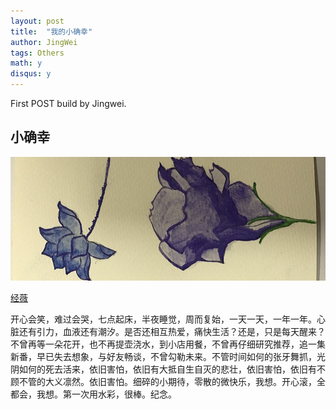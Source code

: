 ```yaml
---
layout: post
title:  "我的小确幸"
author: JingWei
tags: Others
math: y
disqus: y
---
```



First POST build by Jingwei.


小确幸
------------------------


![小确幸](/assets/img/xiaoquexing.JPG)

[经薇](#)


开心会笑，难过会哭，七点起床，半夜睡觉，周而复始，一天一天，一年一年。心脏还有引力，血液还有潮汐。是否还相互热爱，痛快生活？还是，只是每天醒来？不曾再等一朵花开，也不再提壶浇水，到小店用餐，不曾再仔细研究推荐，追一集新番，早已失去想象，与好友畅谈，不曾勾勒未来。不管时间如何的张牙舞抓，光阴如何的死去活来，依旧害怕，依旧有大抵自生自灭的悲壮，依旧害怕，依旧有不顾不管的大义凛然。依旧害怕。细碎的小期待，零散的微快乐，我想。开心滚，全都会，我想。第一次用水彩，很棒。纪念。

[jekyll]:      http://jekyllrb.com
[jekyll-gh]:   https://github.com/jekyll/jekyll
[jekyll-help]: https://github.com/jekyll/jekyll-help
